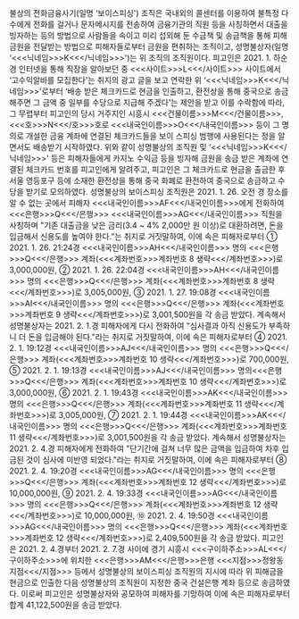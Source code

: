 불상의 전화금융사기(일명 ‘보이스피싱') 조직은 국내외의 콜센터를 이용하여 불특정 다수에게 전화를 걸거나 문자메시지를 전송하여 금융기관의 직원 등을 사칭하면서 대출을 빙자하는 등의 방법으로 사람들을 속이고 미리 섭외해 둔 수금책 및 송금책을 통해 피해금원을 전달받는 방법으로 피해자들로부터 금원을 편취하는 조직이고, 성명불상자(일명 ‘<<<닉네임>>>K<<</닉네임>>>')는 위 조직의 조직원이다.
피고인은 2021. 1. 하순경 인터넷을 통해 직장을 알아보던 중 <<<사이트>>>L<<</사이트>>> 사이트에서 ‘고수익알바를 모집한다'는 취지의 광고 글을 보고 연락한 위 ‘<<<닉네임>>>K<<</닉네임>>>'로부터 ‘배송 받은 체크카드로 현금을 인출하고, 환전상을 통해 중국으로 송금해주면 그 금액 중 일부를 수당으로 지급해 주겠다'는 제안을 받고 이를 수락함에 따라, 그 무렵부터 피고인의 당시 거주지인 시흥시 <<<건물이름>>>M<<</건물이름>>>, <<<호>>>N<<</호>>>호로 <<<내국인이름>>>O<<</내국인이름>>> 등이 그 명의로 개설한 금융 계좌에 연결된 체크카드들을 보이 스피싱 범행에 사용된다는 정을 알면서도 배송받기 시작하였다. 위와 같이 성명불상의 조직원 및 ‘<<<닉네임>>>K<<</닉네임>>>' 등은 피해자들에게 카지노 수익금 등을 빙자해 금원을 송금 받은 계좌에 연결된 체크카드 번호를 피고인에게 알려주고, 피고인은 그 체크카드로 현금을 출금한 후 서울 영등포구 등에 소재한 환전상을 통해 중국 화폐로 환전하여 중국으로 송금하고 수당을 받기로 모의하였다.
성명불상의 보이스피싱 조직원은 2021. 1. 26. 오전 경 장소를 알 수 없는 곳에서 피해자 <<<내국인이름>>>AF<<</내국인이름>>>에게 전화하여 <<<은행>>>Q<<</은행>>> <<<내국인이름>>>AG<<</내국인이름>>> 직원을 사칭하며 "기존 대출금을 낮은 금리(3.4 ~ 4% 2,000만 원 이상)로 대환하려면, 돈을 입금해서 신용도를 높여야 한다."는 취지로 거짓말하여, 이에 속은 피해자로부터 ① 2021. 1. 26. 21:24경 <<<내국인이름>>>AH<<</내국인이름>>> 명의 <<<은행>>>Q<<</은행>>> 계좌(<<<계좌번호>>>계좌번호 8 생략<<</계좌번호>>>)로 3,000,000원, ② 2021. 1. 26. 22:04경 <<<내국인이름>>>AH<<</내국인이름>>> 명의 <<<은행>>>Q<<</은행>>> 계좌(<<<계좌번호>>>계좌번호 8 생략<<</계좌번호>>>)로 3,005,000원, ③ 2021. 1. 27. 19:08경 <<<내국인이름>>>AI<<</내국인이름>>> 명의 <<<은행>>>Q<<</은행>>> 계좌(<<<계좌번호>>>계좌번호 9 생략<<</계좌번호>>>)로 3,001,500원을 각 송금 받았다.
계속해서 성명불상자는 2021. 2. 1.경 피해자에게 다시 전화하여 "심사결과 아직 신용도가 부족하니 더 돈을 입금해야 된다."라는 취지로 거짓말하여, 이에 속은 피해자로부터 ④ 2021. 2. 1. 19:12경 <<<내국인이름>>>AJ<<</내국인이름>>> 명의 <<<은행>>>Q<<</은행>>> 계좌(<<<계좌번호>>>계좌번호 10 생략<<</계좌번호>>>)로 700,000원, ⑤ 2021. 2. 1. 19:13경 <<<내국인이름>>>AJ<<</내국인이름>>> 명의<<<은행>>>Q<<</은행>>> 계좌(<<<계좌번호>>>계좌번호 10 생략<<</계좌번호>>>)로 3,000,000원, ⑥ 2021. 2. 1. 19:43경 <<<내국인이름>>>AK<<</내국인이름>>> 명의 <<<은행>>>Q<<</은행>>> 계좌(<<<계좌번호>>>계좌번호 11 생략<<</계좌번호>>>)로 3,005,000원, ⑦ 2021. 2. 1. 19:44경 <<<내국인이름>>>AK<<</내국인이름>>> 명의 <<<은행>>>Q<<</은행>>> 계좌(<<<계좌번호>>>계좌번호 11 생략<<</계좌번호>>>)로 3,001,500원을 각 송금 받았다. 계속해서 성명불상자는 2021. 2. 4.경 피해자에게 전화하여 "단기간에 걸쳐 너무 많은 금액을 입금하여 차후 입금된 것이 심사에 미반영 되었다."라는 취지로 거짓말하여, 이에 속은 피해자로부터 ⑧ 2021. 2. 4. 19:20경 <<<내국인이름>>>AG<<</내국인이름>>> 명의 <<<은행>>>Q<<</은행>>> 계좌(<<<계좌번호>>>계좌번호 12 생략<<</계좌번호>>>)로 10,000,000원, ⑨ 2021. 2. 4. 19:33경 <<<내국인이름>>>AG<<</내국인이름>>> 명의 <<<은행>>>Q<<</은행>>> 계좌(<<<계좌번호>>>계좌번호 12 생략<<</계좌번호>>>)로 10,000,000원, ⑩ 2021. 2. 4. 19:50경 <<<내국인이름>>>AG<<</내국인이름>>> 명의 <<<은행>>>Q<<</은행>>> 계좌(<<<계좌번호>>>계좌번호 12 생략<<</계좌번호>>>)로 2,409,500원을 각 송금 받았다.
피고인은 2021. 2. 4.경부터 2021. 2. 7.경 사이에 경기 시흥시 <<<구이하주소>>>AL<<</구이하주소>>>에 위치한 <<<은행>>>AM<<</은행>>>은행 <<<지점>>>정왕동 지점<<</지점>>> 등에서 성명불상의 보이스피싱 조직원의 지시에 따라 위 피해금을 현금으로 인출한 다음 성명불상의 조직원이 지정한 중국 건설은행 계좌 등으로 송금하였다. 이로써 피고인은 성명불상자와 공모하여 피해자를 기망하여 이에 속은 피해자로부터 합계 41,122,500원을 송금 받았다.